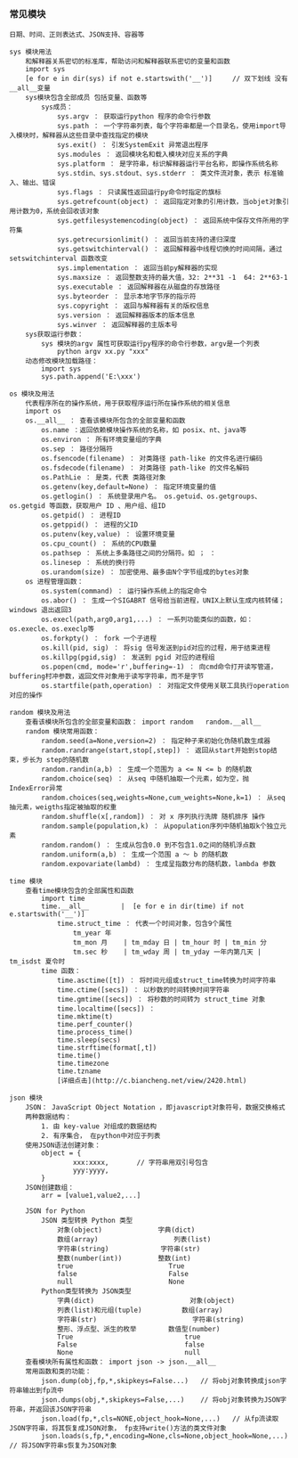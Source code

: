 ### 常见模块
	日期、时间、正则表达式、JSON支持、容器等
	
	sys 模块用法
		和解释器关系密切的标准库，帮助访问和解释器联系密切的变量和函数
		import sys
		[e for e in dir(sys) if not e.startswith('__')]		// 双下划线 没有 __all__变量
		sys模块包含全部成员 包括变量、函数等
			sys成员：
				sys.argv ： 获取运行python 程序的命令行参数
				sys.path ： 一个字符串列表，每个字符串都是一个目录名，使用import导入模块时，解释器从这些目录中查找指定的模块
				sys.exit() ： 引发SystemExit 异常退出程序
				sys.modules ： 返回模块名和载入模块对应关系的字典
				sys.platform ： 是字符串，标识解释器运行平台名称，即操作系统名称
				sys.stdin、sys.stdout、sys.stderr ： 类文件流对象，表示 标准输入、输出、错误
				sys.flags ： 只读属性返回运行py命令时指定的旗标
				sys.getrefcount(object) ： 返回指定对象的引用计数，当objet对象引用计数为0，系统会回收该对象
				sys.getfilesystemencoding(object) ： 返回系统中保存文件所用的字符集
				sys.getrecursionlimit() ： 返回当前支持的递归深度
				sys.getswitchinterval()	： 返回解释器中线程切换的时间间隔，通过setswitchinterval 函数改变
				sys.implementation ： 返回当前py解释器的实现
				sys.maxsize ： 返回整数支持的最大值，32: 2**31 -1  64: 2**63-1 
				sys.executable ： 返回解释器在从磁盘的存放路径
				sys.byteorder ： 显示本地字节序的指示符
				sys.copyright ： 返回与解释器有关的版权信息
				sys.version ： 返回解释器版本的版本信息
				sys.winver ： 返回解释器的主版本号
		sys获取运行参数：
			sys 模块的argv 属性可获取运行py程序的命令行参数，argv是一个列表
				python argv xx.py "xxx"
		动态修改模块加载路径：
			import sys
			sys.path.append('E:\xxx')
			
	os 模块及用法
		代表程序所在的操作系统，用于获取程序运行所在操作系统的相关信息
		import os 
		os.__all__ ： 查看该模块所包含的全部变量和函数
			os.name ：返回依赖模块操作系统的名称，如 posix、nt、java等
			os.environ ： 所有环境变量组的字典
			os.sep ： 路径分隔符
			os.fsencode(filename) ： 对类路径 path-like 的文件名进行编码
			os.fsdecode(filename) ： 对类路径 path-like 的文件名解码
			os.PathLie ： 是类，代表 类路径对象
			os.getenv(key,default=None) ： 指定环境变量的值
			os.getlogin() ： 系统登录用户名。 os.getuid、os.getgroups、os.getgid 等函数，获取用户 ID 、用户组、组ID
			os.getpid() ： 进程ID
			os.getppid() ： 进程的父ID
			os.putenv(key,value) ： 设置环境变量
			os.cpu_count() ： 系统的CPU数量
			os.pathsep ： 系统上多条路径之间的分隔符。如 ； ：
			os.linesep ： 系统的换行符
			os.urandom(size) ： 加密使用、最多由N个字节组成的bytes对象
		os 进程管理函数：
			os.system(command) ： 运行操作系统上的指定命令
			os.abor() ： 生成一个SIGABRT 信号给当前进程，UNIX上默认生成内核转储；windows 退出返回3
			os.execl(path,arg0,arg1,...) ： 一系列功能类似的函数，如： os.execle、os.execlp等
			os.forkpty() ： fork 一个子进程
			os.kill(pid, sig) ： 将sig 信号发送到pid对应的过程，用于结束进程
			os.killpg(pgid,sig) ： 发送到 pgid 对应的进程组
			os.popen(cmd, mode='r',buffering=-1) ： 向cmd命令打开读写管道，buffering村冲参数，返回文件对象用于读写字符串，而不是字节
			os.startfile(path,operation) ： 对指定文件使用关联工具执行operation对应的操作

	random 模块及用法
		查看该模块所包含的全部变量和函数： import random   random.__all__
		random 模块常用函数：
			random.seed(a=None,version=2) ： 指定种子来初始化伪随机数生成器
			random.randrange(start,stop[,step]) ： 返回从start开始到stop结束，步长为 step的随机数
			random.randin(a,b) ： 生成一个范围为 a <= N <= b 的随机数
			random.choice(seq) ： 从seq 中随机抽取一个元素，如为空，抛 IndexError异常
			random.choices(seq,weights=None,cum_weights=None,k=1) ： 从seq 抽元素，weigths指定被抽取的权重
			random.shuffle(x[,random]) ： 对 x 序列执行洗牌 随机排序 操作
			random.sample(population,k) ： 从population序列中随机抽取k个独立元素
			random.random() ： 生成从包含0.0 到不包含1.0之间的随机浮点数
			random.uniform(a,b) ： 生成一个范围 a ～ b 的随机数
			random.expovariate(lambd) ： 生成呈指数分布的随机数，lambda 参数

	time 模块
		查看time模块包含的全部属性和函数
			import time
			time.__all__		|  [e for e in dir(time) if not e.startswith('__')]
				time.struct_time ： 代表一个时间对象，包含9个属性
					tm_year 年
					tm_mon 月	| tm_mday 日	| tm_hour 时	| tm_min 分
					tm.sec 秒	| tm_wday 周	| tm_yday 一年内第几天 | tm_isdst 夏令时
			time 函数：
				time.asctime([t]) ： 将时间元组或struct_time转换为时间字符串
				time.ctime([secs]) ： 以秒数的时间转换时间字符串
				time.gmtime([secs])	： 将秒数的时间转为 struct_time 对象
				time.localtime([secs]) ： 
				time.mktime(t)
				time.perf_counter()
				time.process_time()
				time.sleep(secs)
				time.strftime(format[,t])
				time.time()
				time.timezone
				time.tzname
				[详细点击](http://c.biancheng.net/view/2420.html)

	json 模块
		JSON： JavaScript Object Notation ，即javascript对象符号，数据交换格式
		两种数据结构：	
			1. 由 key-value 对组成的数据结构
			2. 有序集合， 在python中对应于列表
		使用JSON语法创建对象：
			object = {
					xxx:xxxx,		// 字符串用双引号包含
					yyy:yyyy,
			}
		JSON创建数组：
			arr = [value1,value2,...]

		JSON for Python
			JSON 类型转换 Python 类型
				对象(object)				字典(dict)
				数组(array)					列表(list)
				字符串(string)				字符串(str)	
				整数(number(int))			整数(int)		
				true						True
				false						False
				null						None
			Python类型转换为 JSON类型
				字典(dict)						对象(object)
				列表(list)和元组(tuple)			数组(array)
				字符串(str)						字符串(string)
				整形、浮点型、派生的枚举		数值型(number)
				True							true
				False							false
				None							null 
		查看模块所有属性和函数： import json -> json.__all__
		常用函数和类的功能：
			json.dump(obj,fp,*,skipkeys=False...)	// 将obj对象转换成json字符串输出到fp流中
			json.dumps(obj,*,skipkeys=False,...)	// 将obj对象转换为JSON字符串，并返回该JSON字符串
			json.load(fp,*,cls=NONE,object_hook=None,...)	// 从fp流读取JSON字符串，将其恢复成JSON对象， fp支持write()方法的类文件对象
			json.loads(s,fp,*,encoding=None,cls=None,object_hook=None,...)	// 将JSON字符串s恢复为JSON对象

	
				


